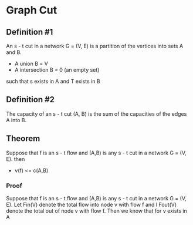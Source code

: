 # Graph Cut

## Definition #1

An s - t cut in a network G = (V, E) is a partition of the vertices into sets A and B.

* A union B = V
* A intersection B = 0 (an empty set)

such that s exists in A and T exists in B

## Definition #2

The capacity of an s - t cut (A, B) is the sum of the capacities of the edges A into B.

## Theorem

Suppose that f is an s - t flow and (A,B) is any s - t cut in a network G = (V, E). then

* v(f) <= c(A,B)

### Proof

Suppose that f is an s - t flow and (A,B) is any s - t cut in a network G = (V, E). Let Fin(V) denote the total flow into node v with flow f and l Fout(V) denote the total out of node v with flow f. Then we know that for v exists in A

